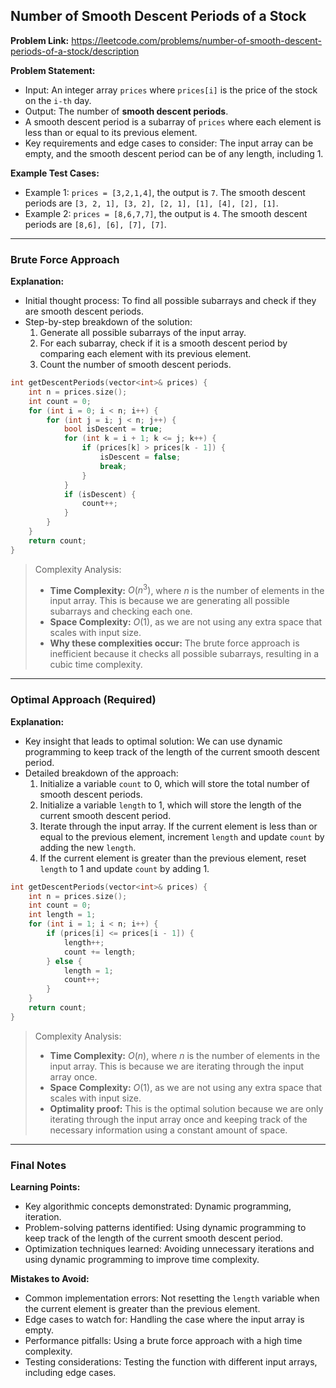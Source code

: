 ## Number of Smooth Descent Periods of a Stock

**Problem Link:** https://leetcode.com/problems/number-of-smooth-descent-periods-of-a-stock/description

**Problem Statement:**
- Input: An integer array `prices` where `prices[i]` is the price of the stock on the `i-th` day.
- Output: The number of **smooth descent periods**.
- A smooth descent period is a subarray of `prices` where each element is less than or equal to its previous element.
- Key requirements and edge cases to consider: The input array can be empty, and the smooth descent period can be of any length, including 1.

**Example Test Cases:**
- Example 1: `prices = [3,2,1,4]`, the output is `7`. The smooth descent periods are `[3, 2, 1], [3, 2], [2, 1], [1], [4], [2], [1]`.
- Example 2: `prices = [8,6,7,7]`, the output is `4`. The smooth descent periods are `[8,6], [6], [7], [7]`.

---

### Brute Force Approach

**Explanation:**
- Initial thought process: To find all possible subarrays and check if they are smooth descent periods.
- Step-by-step breakdown of the solution:
  1. Generate all possible subarrays of the input array.
  2. For each subarray, check if it is a smooth descent period by comparing each element with its previous element.
  3. Count the number of smooth descent periods.

```cpp
int getDescentPeriods(vector<int>& prices) {
    int n = prices.size();
    int count = 0;
    for (int i = 0; i < n; i++) {
        for (int j = i; j < n; j++) {
            bool isDescent = true;
            for (int k = i + 1; k <= j; k++) {
                if (prices[k] > prices[k - 1]) {
                    isDescent = false;
                    break;
                }
            }
            if (isDescent) {
                count++;
            }
        }
    }
    return count;
}
```

> Complexity Analysis:
> - **Time Complexity:** $O(n^3)$, where $n$ is the number of elements in the input array. This is because we are generating all possible subarrays and checking each one.
> - **Space Complexity:** $O(1)$, as we are not using any extra space that scales with input size.
> - **Why these complexities occur:** The brute force approach is inefficient because it checks all possible subarrays, resulting in a cubic time complexity.

---

### Optimal Approach (Required)

**Explanation:**
- Key insight that leads to optimal solution: We can use dynamic programming to keep track of the length of the current smooth descent period.
- Detailed breakdown of the approach:
  1. Initialize a variable `count` to 0, which will store the total number of smooth descent periods.
  2. Initialize a variable `length` to 1, which will store the length of the current smooth descent period.
  3. Iterate through the input array. If the current element is less than or equal to the previous element, increment `length` and update `count` by adding the new `length`.
  4. If the current element is greater than the previous element, reset `length` to 1 and update `count` by adding 1.

```cpp
int getDescentPeriods(vector<int>& prices) {
    int n = prices.size();
    int count = 0;
    int length = 1;
    for (int i = 1; i < n; i++) {
        if (prices[i] <= prices[i - 1]) {
            length++;
            count += length;
        } else {
            length = 1;
            count++;
        }
    }
    return count;
}
```

> Complexity Analysis:
> - **Time Complexity:** $O(n)$, where $n$ is the number of elements in the input array. This is because we are iterating through the input array once.
> - **Space Complexity:** $O(1)$, as we are not using any extra space that scales with input size.
> - **Optimality proof:** This is the optimal solution because we are only iterating through the input array once and keeping track of the necessary information using a constant amount of space.

---

### Final Notes

**Learning Points:**
- Key algorithmic concepts demonstrated: Dynamic programming, iteration.
- Problem-solving patterns identified: Using dynamic programming to keep track of the length of the current smooth descent period.
- Optimization techniques learned: Avoiding unnecessary iterations and using dynamic programming to improve time complexity.

**Mistakes to Avoid:**
- Common implementation errors: Not resetting the `length` variable when the current element is greater than the previous element.
- Edge cases to watch for: Handling the case where the input array is empty.
- Performance pitfalls: Using a brute force approach with a high time complexity.
- Testing considerations: Testing the function with different input arrays, including edge cases.